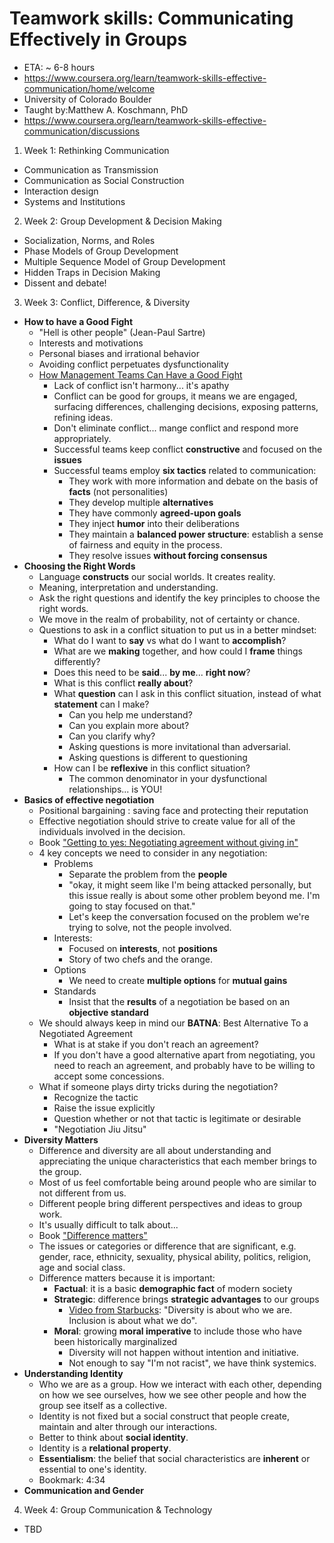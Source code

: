 # Teamwork skills: Communicating Effectively in Groups
- ETA: ~ 6-8 hours
- https://www.coursera.org/learn/teamwork-skills-effective-communication/home/welcome
- University of Colorado Boulder
- Taught by:Matthew A. Koschmann, PhD
- https://www.coursera.org/learn/teamwork-skills-effective-communication/discussions

1. Week 1: Rethinking Communication
- Communication as Transmission
- Communication as Social Construction
- Interaction design
- Systems and Institutions

2. Week 2: Group Development & Decision Making
- Socialization, Norms, and Roles
- Phase Models of Group Development
- Multiple Sequence Model of Group Development
- Hidden Traps in Decision Making
- Dissent and debate!

3. Week 3: Conflict, Difference, & Diversity
- **How to have a Good Fight**
    - "Hell is other people" (Jean-Paul Sartre)
    - Interests and motivations
    - Personal biases and irrational behavior
    - Avoiding conflict perpetuates dysfunctionality
    - [How Management Teams Can Have a Good Fight](https://www.womeninanesthesiology.org/wp-content/uploads/2018/02/HBR-how-management-teams-can-have-a-good-fight.pdf)
        - Lack of conflict isn't harmony... it's apathy
        - Conflict can be good for groups, it means we are engaged, surfacing differences, challenging decisions, exposing patterns, refining ideas.
        - Don't eliminate conflict... mange conflict and respond more appropriately.
        - Successful teams keep conflict **constructive** and focused on the **issues**
        - Successful teams employ **six tactics** related to communication:
            - They work with more information and debate on the basis of **facts** (not personalities)
            - They develop multiple **alternatives**
            - They have commonly **agreed-upon goals**
            - They inject **humor** into their deliberations
            - They maintain a **balanced power structure**: establish a sense of fairness and equity in the process.
            - They resolve issues **without forcing consensus**
- **Choosing the Right Words**
    - Language **constructs** our social worlds. It creates reality.
    - Meaning, interpretation and understanding.
    - Ask the right questions and identify the key principles to choose the right words.
    - We move in the realm of probability, not of certainty or chance.
    - Questions to ask in a conflict situation to put us in a better mindset:
        - What do I want to **say** vs what do I want to **accomplish**?
        - What are we **making** together, and how could I **frame** things differently?
        - Does this need to be **said**... **by me**... **right now**?
        - What is this conflict **really about**?
        - What **question** can I ask in this conflict situation, instead of what **statement** can I make?
            - Can you help me understand?
            - Can you explain more about?
            - Can you clarify why?
            - Asking questions is more invitational than adversarial.
            - Asking questions is different to questioning
        - How can I be **reflexive** in this conflict situation?
            - The common denominator in your dysfunctional relationships... is YOU!
- **Basics of effective negotiation**
    - Positional bargaining : saving face and protecting their reputation
    - Effective negotiation should strive to create value for all of the individuals involved in the decision.
    - Book ["Getting to yes: Negotiating agreement without giving in"](https://www.goodreads.com/book/show/313605.Getting_to_Yes)
    - 4 key concepts we need to consider in any negotiation:
        - Problems
            - Separate the problem from the **people**
            - "okay, it might seem like I'm being attacked personally, but this issue really is about some other problem beyond me. I'm going to stay focused on that."
            - Let's keep the conversation focused on the problem we're trying to solve, not the people involved.
        - Interests:
            - Focused on **interests**, not **positions**
            - Story of two chefs and the orange.
        - Options
            - We need to create **multiple options** for **mutual gains**
        - Standards
            - Insist that the **results** of a negotiation be based on an **objective standard**
    - We should always keep in mind our **BATNA**: Best Alternative To a Negotiated Agreement
        - What is at stake if you don't reach an agreement?
        - If you don't have a good alternative apart from negotiating, you need to reach an agreement, and probably have to be willing to accept some concessions.
    - What if someone plays dirty tricks during the negotiation?
        - Recognize the tactic
        - Raise the issue explicitly
        - Question whether or not that tactic is legitimate or desirable
        - "Negotiation Jiu Jitsu"
- **Diversity Matters**
    - Difference and diversity are all about understanding and appreciating the unique characteristics that each member brings to the group.
    - Most of us feel comfortable being around people who are similar to not different from us.
    - Different people bring different perspectives and ideas to group work.
    - It's usually difficult to talk about...
    - Book ["Difference matters"](https://www.goodreads.com/book/show/24033326-difference-matters)
    - The issues or categories or difference that are significant, e.g. gender, race, ethnicity, sexuality, physical ability, politics, religion, age and social class.
    - Difference matters because it is important:
        - **Factual**: it is a basic **demographic fact** of modern society
        - **Strategic**: difference brings **strategic advantages** to our groups
            - [Video from Starbucks](https://www.youtube.com/watch?v=Qc-M5cMKQCk): "Diversity is about who we are. Inclusion is about what we do".
        - **Moral**: growing **moral imperative** to include those who have been historically marginalized
            - Diversity will not happen without intention and initiative.
            - Not enough to say "I'm not racist", we have think systemics.
- **Understanding Identity**
    - Who we are as a group. How we interact with each other, depending on how we see ourselves, how we see other people and how the group see itself as a collective.
    - Identity is not fixed but a social construct that people create, maintain and alter through our interactions.
    - Better to think about **social identity**.
    - Identity is a **relational property**.
    - **Essentialism**: the belief that social characteristics are **inherent** or essential to one's identity.
    - Bookmark: 4:34
- **Communication and Gender**

4. Week 4: Group Communication & Technology
- TBD
